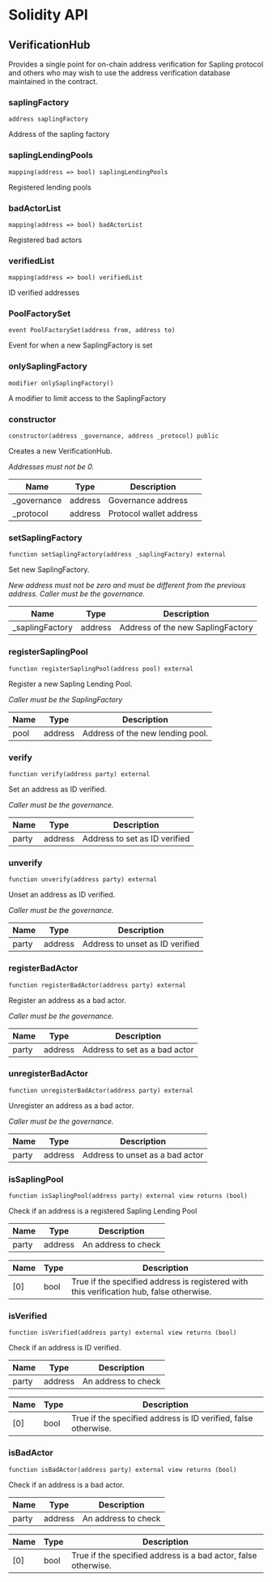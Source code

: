 # Solidity API

## VerificationHub

Provides a single point for on-chain address verification for Sapling protocol and others who may wish to
        use the address verification database maintained in the contract.

### saplingFactory

```solidity
address saplingFactory
```

Address of the sapling factory

### saplingLendingPools

```solidity
mapping(address => bool) saplingLendingPools
```

Registered lending pools

### badActorList

```solidity
mapping(address => bool) badActorList
```

Registered bad actors

### verifiedList

```solidity
mapping(address => bool) verifiedList
```

ID verified addresses

### PoolFactorySet

```solidity
event PoolFactorySet(address from, address to)
```

Event for when a new SaplingFactory is set

### onlySaplingFactory

```solidity
modifier onlySaplingFactory()
```

A modifier to limit access to the SaplingFactory

### constructor

```solidity
constructor(address _governance, address _protocol) public
```

Creates a new VerificationHub.

_Addresses must not be 0._

| Name | Type | Description |
| ---- | ---- | ----------- |
| _governance | address | Governance address |
| _protocol | address | Protocol wallet address |

### setSaplingFactory

```solidity
function setSaplingFactory(address _saplingFactory) external
```

Set new SaplingFactory.

_New address must not be zero and must be different from the previous address.
     Caller must be the governance._

| Name | Type | Description |
| ---- | ---- | ----------- |
| _saplingFactory | address | Address of the new SaplingFactory |

### registerSaplingPool

```solidity
function registerSaplingPool(address pool) external
```

Register a new Sapling Lending Pool.

_Caller must be the SaplingFactory_

| Name | Type | Description |
| ---- | ---- | ----------- |
| pool | address | Address of the new lending pool. |

### verify

```solidity
function verify(address party) external
```

Set an address as ID verified.

_Caller must be the governance._

| Name | Type | Description |
| ---- | ---- | ----------- |
| party | address | Address to set as ID verified |

### unverify

```solidity
function unverify(address party) external
```

Unset an address as ID verified.

_Caller must be the governance._

| Name | Type | Description |
| ---- | ---- | ----------- |
| party | address | Address to unset as ID verified |

### registerBadActor

```solidity
function registerBadActor(address party) external
```

Register an address as a bad actor.

_Caller must be the governance._

| Name | Type | Description |
| ---- | ---- | ----------- |
| party | address | Address to set as a bad actor |

### unregisterBadActor

```solidity
function unregisterBadActor(address party) external
```

Unregister an address as a bad actor.

_Caller must be the governance._

| Name | Type | Description |
| ---- | ---- | ----------- |
| party | address | Address to unset as a bad actor |

### isSaplingPool

```solidity
function isSaplingPool(address party) external view returns (bool)
```

Check if an address is a registered Sapling Lending Pool

| Name | Type | Description |
| ---- | ---- | ----------- |
| party | address | An address to check |

| Name | Type | Description |
| ---- | ---- | ----------- |
| [0] | bool | True if the specified address is registered with this verification hub, false otherwise. |

### isVerified

```solidity
function isVerified(address party) external view returns (bool)
```

Check if an address is ID verified.

| Name | Type | Description |
| ---- | ---- | ----------- |
| party | address | An address to check |

| Name | Type | Description |
| ---- | ---- | ----------- |
| [0] | bool | True if the specified address is ID verified, false otherwise. |

### isBadActor

```solidity
function isBadActor(address party) external view returns (bool)
```

Check if an address is a bad actor.

| Name | Type | Description |
| ---- | ---- | ----------- |
| party | address | An address to check |

| Name | Type | Description |
| ---- | ---- | ----------- |
| [0] | bool | True if the specified address is a bad actor, false otherwise. |

